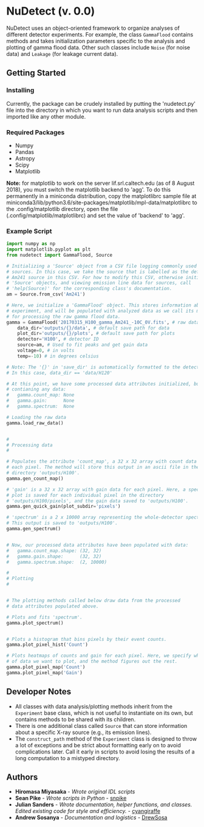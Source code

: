 # NuDetect (v. 0.0)

NuDetect uses an object-oriented framework to organize analyses of different detector experiments. For example, the class ```GammaFlood``` contains methods and takes initialization parameters specific to the analysis and plotting of gamma flood data. Other such classes include ```Noise``` (for noise data) and ```Leakage``` (for leakage current data). 

## Getting Started

### Installing

Currently, the package can be crudely installed by putting the 'nudetect.py' file into the directory in which you want to run data analysis scripts and then imported like any other module.

### Required Packages

* Numpy
* Pandas
* Astropy
* Scipy
* Matplotlib

**Note:** for matplotlib to work on the server lif.srl.caltech.edu (as of 8 August 2018), you must switch the matplotlib backend to 'agg'. To do this permanently in a miniconda distribution, copy the matplotlibrc sample file at miniconda3/lib/python3.6/site-packages/matplotlib/mpl-data/matplotlibrc to the .config/matplotlib directory, open the file (.config/matplotlib/matplotlibrc) and set the value of 'backend' to 'agg'.

### Example Script
```python
import numpy as np
import matplotlib.pyplot as plt
from nudetect import GammaFlood, Source

# Initializing a 'Source' object from a CSV file logging commonly used X-ray
# sources. In this case, we take the source that is labelled as the default
# Am241 source in this CSV. For how to modify this CSV, otherwise initialize
# 'Source' objects, and viewing emission line data for sources, call 
# 'help(Source)' for the corresponding class's documentation.
am = Source.from_csv('Am241')

# Here, we initialize a 'GammaFlood' object. This stores information about the 
# experiment, and will be populated with analyzed data as we call its methods
# for processing the raw gamma flood data.
gamma = GammaFlood('20170315_H100_gamma_Am241_-10C_0V.fits', # raw data
    data_dir='outputs/{}/data', # default save path for data
    plot_dir='outputs/{}/plots', # default save path for plots
    detector='H100', # detector ID
    source=am, # Used to fit peaks and get gain data
    voltage=0, # in volts
    temp=-10) # in degrees celsius

# Note: The '{}' in 'save_dir' is automatically formatted to the detector ID.
# In this case, data_dir == 'data/H120'

# At this point, we have some processed data attributes initialized, but not
# contianing any data:
#   gamma.count_map: None
#   gamma.gain:      None
#   gamma.spectrum:  None

# Loading the raw data
gamma.load_raw_data()


#
# Processing data
#

# Populates the attribute 'count_map', a 32 x 32 array with count data for 
# each pixel. The method will store this output in an ascii file in the 
# directory 'outputs/H100'.
gamma.gen_count_map()

# 'gain' is a 32 x 32 array with gain data for each pixel. Here, a spectrum 
# plot is saved for each individual pixel in the directory 
# 'outputs/H100/pixels', and the gain data saved to 'outputs/H100'.
gamma.gen_quick_gain(plot_subdir='pixels')

# 'spectrum' is a 2 x 10000 array representing the whole-detector spectrum.
# This output is saved to 'outputs/H100'.
gamma.gen_spectrum()


# Now, our processed data attributes have been populated with data:
#   gamma.count_map.shape: (32, 32)
#   gamma.gain.shape:      (32, 32)
#   gamma.spectrum.shape:  (2, 10000)

#
# Plotting
#


# The plotting methods called below draw data from the processed 
# data attributes populated above.

# Plots and fits 'spectrum'.
gamma.plot_spectrum()


# Plots a histogram that bins pixels by their event counts.
gamma.plot_pixel_hist('Count')

# Plots heatmaps of counts and gain for each pixel. Here, we specify what type
# of data we want to plot, and the method figures out the rest.
gamma.plot_pixel_map('Count')
gamma.plot_pixel_map('Gain')
```

## Developer Notes
* All classes with data analysis/plotting methods inherit from the ```Experiment``` base class, which is not useful to instantiate on its own, but contains methods to be shared with its children.
* There is one additional class called ```Source``` that can store information about a specific X-ray source (e.g., its emission lines).
* The ```construct_path``` method of the ```Experiment``` class is designed to throw a lot of exceptions and be strict about formatting early on to avoid complications later. Call it early in scripts to avoid losing the results of a long computation to a mistyped directory.

## Authors

* **Hiromasa Miyasaka** - *Wrote original IDL scripts*
* **Sean Pike** - *Wrote scripts in Python* - [snpike](https://github.com/snpike/)
* **Julian Sanders** - *Wrote documentation, helper functions, and classes. Edited existing code for style and efficiency.* - [cyangiraffe](https://github.com/colcaboose)
* **Andrew Sosanya** - *Documentation and logistics* - [DrewSosa](https://github.com/DrewSosa)
